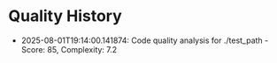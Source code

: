 # Quality History

- 2025-08-01T19:14:00.141874: Code quality analysis for ./test_path - Score: 85, Complexity: 7.2
